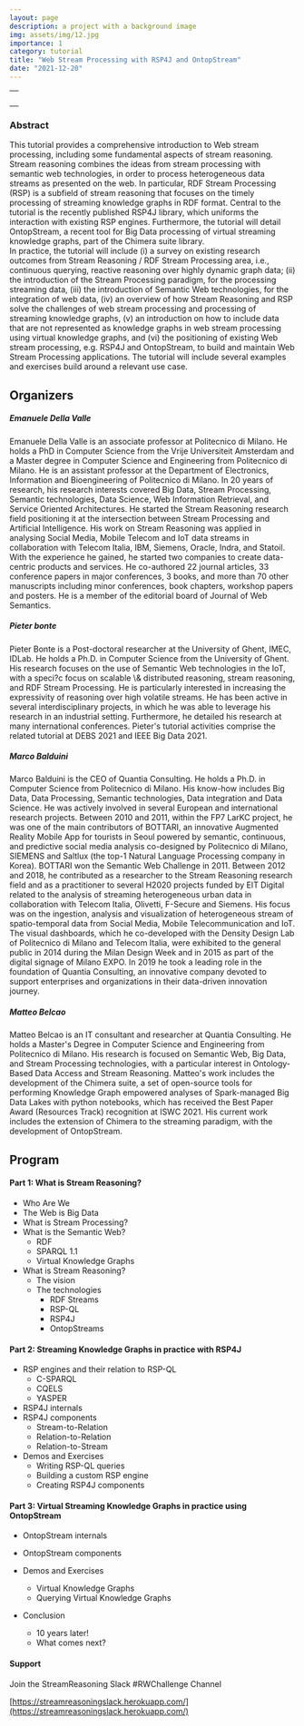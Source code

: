 ```yaml
---
layout: page
description: a project with a background image
img: assets/img/12.jpg
importance: 1
category: tutorial
title: "Web Stream Processing with RSP4J and OntopStream"
date: "2021-12-20"
---
```


<table><tbody><tr><td><br></td></tr></tbody></table>

### Abstract

This tutorial provides a comprehensive introduction to Web stream processing, including some fundamental aspects of stream reasoning. Stream reasoning combines the ideas from stream processing with semantic web technologies, in order to process heterogeneous data streams as presented on the web. In particular, RDF Stream Processing (RSP) is a subfield of stream reasoning that focuses on the timely processing of streaming knowledge graphs in RDF format. Central to the tutorial is the recently published RSP4J library, which uniforms the interaction with existing RSP engines. Furthermore, the tutorial will detail OntopStream, a recent tool for Big Data processing of virtual streaming knowledge graphs, part of the Chimera suite library.  
In practice, the tutorial will include (i) a survey on existing research outcomes from Stream Reasoning / RDF Stream Processing area, i.e., continuous querying, reactive reasoning over highly dynamic graph data; (ii) the introduction of the Stream Processing paradigm, for the processing streaming data, (iii) the introduction of Semantic Web technologies, for the integration of web data, (iv) an overview of how Stream Reasoning and RSP solve the challenges of web stream processing and processing of streaming knowledge graphs, (v) an introduction on how to include data that are not represented as knowledge graphs in web stream processing using virtual knowledge graphs, and (vi) the positioning of existing Web stream processing, e.g. RSP4J and OntopStream, to build and maintain Web Stream Processing applications. The tutorial will include several examples and exercises build around a relevant use case.

## Organizers

##### Emanuele Della Valle

Emanuele Della Valle is an associate professor at Politecnico di Milano. He holds a PhD in Computer Science from the Vrije Universiteit Amsterdam and a Master degree in Computer Science and Engineering from Politecnico di Milano. He is an assistant professor at the Department of Electronics, Information and Bioengineering of Politecnico di Milano. In 20 years of research, his research interests covered Big Data, Stream Processing, Semantic technologies, Data Science, Web Information Retrieval, and Service Oriented Architectures. He started the Stream Reasoning research field positioning it at the intersection between Stream Processing and Artificial Intelligence. His work on Stream Reasoning was applied in analysing Social Media, Mobile Telecom and IoT data streams in collaboration with Telecom Italia, IBM, Siemens, Oracle, Indra, and Statoil. With the experience he gained, he started two companies to create data-centric products and services. He co-authored 22 journal articles, 33 conference papers in major conferences, 3 books, and more than 70 other manuscripts including minor conferences, book chapters, workshop papers and posters. He is a member of the editorial board of Journal of Web Semantics.

##### Pieter bonte

Pieter Bonte is a Post-doctoral researcher at the University of Ghent, IMEC, IDLab. He holds a Ph.D. in Computer Science from the University of Ghent. His research focuses on the use of Semantic Web technologies in the IoT, with a speci?c focus on scalable \\& distributed reasoning, stream reasoning, and RDF Stream Processing. He is particularly interested in increasing the expressivity of reasoning over high volatile streams. He has been active in several interdisciplinary projects, in which he was able to leverage his research in an industrial setting. Furthermore, he detailed his research at many international conferences. Pieter's tutorial activities comprise the related tutorial at DEBS 2021 and IEEE Big Data 2021.

##### Marco Balduini

Marco Balduini is the CEO of Quantia Consulting. He holds a Ph.D. in Computer Science from Politecnico di Milano. His know-how includes Big Data, Data Processing, Semantic technologies, Data integration and Data Science. He was actively involved in several European and international research projects. Between 2010 and 2011, within the FP7 LarKC project, he was one of the main contributors of BOTTARI, an innovative Augmented Reality Mobile App for tourists in Seoul powered by semantic, continuous, and predictive social media analysis co-designed by Politecnico di Milano, SIEMENS and Saltlux (the top-1 Natural Language Processing company in Korea). BOTTARI won the Semantic Web Challenge in 2011. Between 2012 and 2018, he contributed as a researcher to the Stream Reasoning research field and as a practitioner to several H2020 projects funded by EIT Digital related to the analysis of streaming heterogeneous urban data in collaboration with Telecom Italia, Olivetti, F-Secure and Siemens. His focus was on the ingestion, analysis and visualization of heterogeneous stream of spatio-temporal data from Social Media, Mobile Telecommunication and IoT. The visual dashboards, which he co-developed with the Density Design Lab of Politecnico di Milano and Telecom Italia, were exhibited to the general public in 2014 during the Milan Design Week and in 2015 as part of the digital signage of Milano EXPO. In 2019 he took a leading role in the foundation of Quantia Consulting, an innovative company devoted to support enterprises and organizations in their data-driven innovation journey.

##### Matteo Belcao

Matteo Belcao is an IT consultant and researcher at Quantia Consulting. He holds a Master's Degree in Computer Science and Engineering from Politecnico di Milano. His research is focused on Semantic Web, Big Data, and Stream Processing technologies, with a particular interest in Ontology-Based Data Access and Stream Reasoning. Matteo's work includes the development of the Chimera suite, a set of open-source tools for performing Knowledge Graph empowered analyses of Spark-managed Big Data Lakes with python notebooks, which has received the Best Paper Award (Resources Track) recognition at ISWC 2021. His current work includes the extension of Chimera to the streaming paradigm, with the development of OntopStream.

## Program

#### Part 1: What is Stream Reasoning?

- Who Are We
- The Web is Big Data
- What is Stream Processing?
- What is the Semantic Web?
    - RDF
    - SPARQL 1.1
    - Virtual Knowledge Graphs
- What is Stream Reasoning?
    - The vision
    - The technologies
        - RDF Streams
        - RSP-QL
        - RSP4J
        - OntopStreams

#### Part 2: Streaming Knowledge Graphs in practice with RSP4J

- RSP engines and their relation to RSP-QL
    - C-SPARQL
    - CQELS
    - YASPER
- RSP4J internals
- RSP4J components
    - Stream-to-Relation
    - Relation-to-Relation
    - Relation-to-Stream
- Demos and Exercises
    - Writing RSP-QL queries
    - Building a custom RSP engine
    - Creating RSP4J components

#### Part 3: Virtual Streaming Knowledge Graphs in practice using OntopStream

- OntopStream internals
- OntopStream components
- Demos and Exercises
    - Virtual Knowledge Graphs
    - Querying Virtual Knowledge Graphs

- Conclusion
    - 10 years later!
    - What comes next?

#### Support

Join the StreamReasoning Slack #RWChallenge Channel

[https://streamreasoningslack.herokuapp.com/](https://streamreasoningslack.herokuapp.com/)
